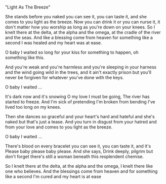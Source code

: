 "Light As The Breeze"

She stands before you naked
you can see it, you can taste it,
and she comes to you light as the breeze.
Now you can drink it or you can nurse it,
it don't matter how you worship
as long as you're
down on your knees.
So I knelt there at the delta,
at the alpha and the omega,
at the cradle of the river and the seas.
And like a blessing come from heaven
for something like a second
I was healed and my heart
was at ease.

O baby I waited
so long for your kiss
for something to happen,
oh something like this.

And you're weak and you're harmless
and you're sleeping in your harness
and the wind going wild
in the trees,
and it ain't exactly prison
but you'll never be forgiven
for whatever you've done
with the keys.

O baby I waited ...

It's dark now and it's snowing
O my love I must be going,
The river has started to freeze.
And I'm sick of pretending
I'm broken from bending
I've lived too long on my knees.

Then she dances so graceful
and your heart's hard and hateful
and she's naked
but that's just a tease.
And you turn in disgust
from your hatred and from your love
and comes to you
light as the breeze.

O baby I waited ...

There's blood on every bracelet
you can see it, you can taste it,
and it's Please baby
please baby please.
And she says, Drink deeply, pilgrim
but don't forget there's still a woman
beneath this
resplendent chemise.

So I knelt there at the delta,
at the alpha and the omega,
I knelt there like one who believes.
And the blessings come from heaven
and for something like a second
I'm cured and my heart
is at ease
